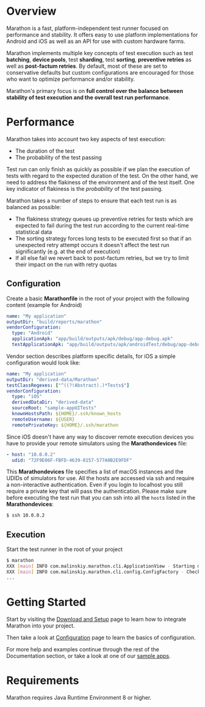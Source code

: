# Overview

Marathon is a fast, platform-independent test runner focused on performance and stability. It offers easy to use platform implementations for Android and iOS as well as an API for use with custom hardware farms.

Marathon implements multiple key concepts of test execution such as test **batching**, **device pools**, test **sharding**, test **sorting**, **preventive retries** as well as **post-factum retries**. By default, most of these are set to conservative defaults but custom configurations are encouraged for those who want to optimize performance and/or stability.

Marathon's primary focus is on **full control over the balance between stability of test execution and the overall test run performance**.

# Performance
Marathon takes into account two key aspects of test execution:
* The duration of the test
* The probability of the test passing

Test run can only finish as quickly as possible if we plan the execution of tests with regard to the expected duration of the test. On the other hand, we need to address the flakiness of the environment and of the test itself. One key indicator of flakiness is the *probability* of the test passing.

Marathon takes a number of steps to ensure that each test run is as balanced as possible:
* The flakiness strategy queues up preventive retries for tests which are expected to fail during the test run according to the current real-time statistical data
* The sorting strategy forces long tests to be executed first so that if an unexpected retry attempt occurs it doesn't affect the test run significantly (e.g. at the end of execution)
* If all else fail we revert back to post-factum retries, but we try to limit their impact on the run with retry quotas

## Configuration

Create a basic **Marathonfile** in the root of your project with the following content (example for Android)
```yaml
name: "My application"
outputDir: "build/reports/marathon"
vendorConfiguration:
  type: "Android"
  applicationApk: "app/build/outputs/apk/debug/app-debug.apk"
  testApplicationApk: "app/build/outputs/apk/androidTest/debug/app-debug-androidTest.apk"
```

Vendor section describes platform specific details, for iOS a simple configuration would look like:

```yaml
name: "My application"
outputDir: "derived-data/Marathon"
testClassRegexes: ["^((?!Abstract).)*Tests$"]
vendorConfiguration:
  type: "iOS"
  derivedDataDir: "derived-data"
  sourceRoot: "sample-appUITests"
  knownHostsPath: ${HOME}/.ssh/known_hosts
  remoteUsername: ${USER}
  remotePrivateKey: ${HOME}/.ssh/marathon
```

Since iOS doesn't have any way to discover remote execution devices you have to provide your remote simulators using the **Marathondevices** file:

```yaml
- host: "10.0.0.2"
  udid: "72F9E06F-FBFD-4639-8157-577A0B2E9FDF"
```

This **Marathondevices** file specifies a list of macOS instances and the UDIDs of simulators for use. All the hosts are accessed via ssh and
require a non-interactive authentication. Even if you login to localhost you still require a private key that will pass the authentication.
Please make sure before executing the test run that you can ssh into all the `host`s listed in the **Marathondevices**:
```bash
$ ssh 10.0.0.2
```   

## Execution

Start the test runner in the root of your project
```bash
$ marathon 
XXX [main] INFO com.malinskiy.marathon.cli.ApplicationView - Starting marathon
XXX [main] INFO com.malinskiy.marathon.cli.config.ConfigFactory - Checking Marathonfile config
...
```

# Getting Started
Start by visiting the [Download and Setup][1] page to learn how to integrate Marathon into your project.

Then take a look at [Configuration][2] page to learn the basics of configuration.

For more help and examples continue through the rest of the Documentation section, or take a look at one of our [sample apps][3].

# Requirements
Marathon requires Java Runtime Environment 8 or higher.

[1]: /intro/install
[2]: /intro/configure
[3]: https://github.com/MarathonLabs/marathon/tree/develop/sample
